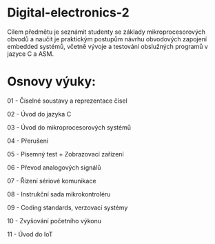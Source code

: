 # Digital-electronics-2

Cílem předmětu je seznámit studenty se základy mikroprocesorových obvodů a naučit je praktickým postupům návrhu obvodových zapojení embedded systémů, včetně vývoje a testování obslužných programů v jazyce C a ASM.

# Osnovy výuky:

01 - Číselné soustavy a reprezentace čísel

02 - Úvod do jazyka C

03 - Úvod do mikroprocesorových systémů

04 - Přerušení

05 - Písemný test + Zobrazovací zařízení

06 - Převod analogových signálů

07 - Řízení sériové komunikace

08 - Instrukční sada mikrokontroléru

09 - Coding standards, verzovací systémy

10 - Zvyšování početního výkonu

11 - Úvod do IoT
